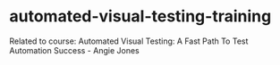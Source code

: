 # automated-visual-testing-training
Related to course: Automated Visual Testing: A Fast Path To Test Automation Success - Angie Jones
